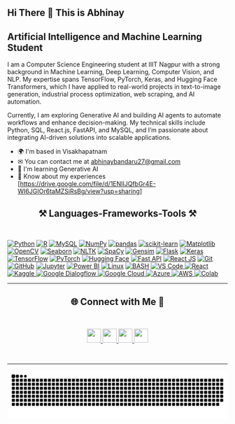 ## Hi There 👋 This is Abhinay

Artificial Intelligence and Machine Learning Student
----------------------------------------------------

I am a Computer Science Engineering student at IIIT Nagpur with a strong background in Machine Learning, Deep Learning, Computer Vision, and NLP. My expertise spans TensorFlow, PyTorch, Keras, and Hugging Face Transformers, which I have applied to real-world projects in text-to-image generation, industrial process optimization, web scraping, and AI automation.

Currently, I am exploring Generative AI and building AI agents to automate workflows and enhance decision-making. My technical skills include Python, SQL, React.js, FastAPI, and MySQL, and I’m passionate about integrating AI-driven solutions into scalable applications.

* 🌍  I'm based in Visakhapatnam
* ✉  You can contact me at [abhinaybandaru27@gmail.com](mailto:abhinaybandaru27@gmail.com)
* 🧠  I'm learning Generative AI
* 📄 Know about my experiences [https://drive.google.com/file/d/1ENIlJQfbGr4E-WI6JGIOr6taMZSiRsBg/view?usp=sharing]

<h2 align="center">⚒ Languages-Frameworks-Tools ⚒</h2>
<br/>

<p align="left">
  <a href="https://www.python.org/" target="_blank" rel="noreferrer"><img src="https://raw.githubusercontent.com/danielcranney/readme-generator/main/public/icons/skills/python-colored.svg" width="36" height="36" alt="Python" /></a>
  <a href="https://www.r-project.org/" target="_blank" rel="noreferrer"><img src="https://img.icons8.com/?size=100&id=ddMdoLrkgZkC&format=png&color=000000"  width="36" height="36" alt="R" /></a>
  <a href="https://www.mysql.com/" target="_blank" rel="noreferrer"><img src="https://raw.githubusercontent.com/danielcranney/readme-generator/main/public/icons/skills/mysql-colored.svg" width="36" height="36" alt="MySQL" /></a>
  <a href="https://numpy.org/" target="_blank" rel="noreferrer"><img src="https://img.icons8.com/?size=100&id=aR9CXyMagKIS&format=png&color=000000" width="36" height="36" alt="NumPy" /></a>
  <a href="https://pandas.pydata.org/" target="_blank" rel="noreferrer"><img src="https://img.icons8.com/?size=100&id=xSkewUSqtErH&format=png&color=000000" width="36" height="36" alt="pandas" /></a>
  <a href="https://scikit-learn.org/" target="_blank" rel="noreferrer"><img src="https://cdn.jsdelivr.net/gh/devicons/devicon@latest/icons/scikitlearn/scikitlearn-original.svg" width="38" height="38" alt="scikit-learn" /></a>
  <a href="https://matplotlib.org/" target="_blank" rel="noreferrer"><img src="https://cdn.jsdelivr.net/gh/devicons/devicon@latest/icons/matplotlib/matplotlib-original-wordmark.svg" width="41" height="41" alt="Matplotlib" /></a>
  <a href="https://opencv.org/" target="_blank" rel="noreferrer"><img src="https://cdn.jsdelivr.net/gh/devicons/devicon@latest/icons/opencv/opencv-original.svg" width="38" height="38" alt="OpenCV" /></a>
  <a href="https://seaborn.pydata.org/" target="_blank" rel="noreferrer"><img src="https://cdn.worldvectorlogo.com/logos/seaborn-1.svg" width="38" height="38" alt="Seaborn" /></a>
  <a href="https://nltk.org/" target="_blank" rel="noreferrer"><img src="https://aitoolexplainer.com/wp-content/uploads/2023/03/NLTK.png.png" width="40" height="38" alt="NLTK" /></a>
  <a href="https://spacy.io/" target="_blank" rel="noreferrer"><img src="https://upload.wikimedia.org/wikipedia/commons/thumb/8/88/SpaCy_logo.svg/2560px-SpaCy_logo.svg.png" width="40" height="38" alt="SpaCy" /></a>
  <a href="https://gensim.models" target="_blank" rel="noreferrer"><img src="https://numfocus.org/wp-content/uploads/2018/01/gensim-circle.png" width="38" height="38" alt="Gensim" /></a>
  <a href="https://flask.palletsprojects.com/en/2.0.x/" target="_blank" rel="noreferrer"><img src="https://img.icons8.com/?size=100&id=ewGOClUtmFX4&format=png&color=000000" width="41" height="41" alt="Flask" /></a>
  <a href="https://keras.io/" target="_blank" rel="noreferrer"><img src="https://cdn.jsdelivr.net/gh/devicons/devicon@latest/icons/keras/keras-original.svg" width="36" height="36" alt="Keras" /></a>
  <a href="https://www.tensorflow.org/" target="_blank" rel="noreferrer"><img src="https://raw.githubusercontent.com/danielcranney/readme-generator/main/public/icons/skills/tensorflow-colored.svg" width="36" height="36" alt="TensorFlow" /></a>
  <a href="https://pytorch.org/" target="_blank" rel="noreferrer"><img src="https://raw.githubusercontent.com/danielcranney/readme-generator/main/public/icons/skills/pytorch-colored.svg" width="36" height="36" alt="PyTorch" /></a>
  <a href="https://huggingface.co/" target="_blank" rel="noreferrer"><img src="https://img.icons8.com/?size=100&id=sop9ROXku5bb&format=png&color=000000" width="36" height="36" alt="Hugging Face" /></a>
  <a href="https://fastapi.tiangolo.com/" target="_blank" rel="noreferrer"><img src="https://raw.githubusercontent.com/danielcranney/readme-generator/main/public/icons/skills/fastapi-colored.svg" width="36" height="36" alt="Fast API" /></a>
  <a href="https://reactjs.org/" target="_blank" rel="noreferrer"><img src="https://raw.githubusercontent.com/danielcranney/readme-generator/main/public/icons/skills/react-colored.svg" width="36" height="36" alt="React JS" /></a>
  <a href="https://git-scm.com/" target="_blank" rel="noreferrer"><img src="https://raw.githubusercontent.com/danielcranney/readme-generator/main/public/icons/skills/git-colored.svg" width="36" height="36" alt="Git" /></a>
  <a href="https://github.com/" target="_blank" rel="noreferrer"><img src="https://img.icons8.com/?size=100&id=52539&format=png&color=000000" width="39" height="39" alt="GitHub" /></a>
  <a href="https://jupyter.org/" target="_blank" rel="noreferrer"><img src="https://cdn.jsdelivr.net/gh/devicons/devicon@latest/icons/jupyter/jupyter-original-wordmark.svg" width="36" height="36" alt="Jupyter" /></a>
  <a href="https://powerbi.microsoft.com/" target="_blank" rel="noreferrer"><img src="https://img.icons8.com/?size=100&id=Ny0t2MYrJ70p&format=png&color=000000" width="38" height="38" alt="Power BI" /></a>
  <a href="https://www.linux.org/" target="_blank" rel="noreferrer"><img src="https://raw.githubusercontent.com/danielcranney/readme-generator/main/public/icons/skills/linux-colored.svg" width="36" height="36" alt="Linux" /></a>
  <a href="https://www.gnu.org/software/bash/" target="_blank" rel="noreferrer"><img src="https://img.icons8.com/?size=100&id=50ZQHdJTmPqw&format=png&color=000000" width="40" height="40" alt="BASH" /></a>
    <!-- VS Code -->
<a href="https://code.visualstudio.com/" target="_blank" rel="noreferrer">
  <img src="https://cdn.jsdelivr.net/gh/devicons/devicon@latest/icons/vscode/vscode-original.svg" width="38" height="38" alt="VS Code" />
</a>

<!-- React JS -->
<a href="https://react.dev/" target="_blank" rel="noreferrer">
  <img src="https://cdn.jsdelivr.net/gh/devicons/devicon@latest/icons/react/react-original.svg" width="38" height="38" alt="React" />
</a>

<!-- Kaggle -->
<a href="https://www.kaggle.com/" target="_blank" rel="noreferrer">
  <img src="https://cdn.jsdelivr.net/gh/devicons/devicon@latest/icons/kaggle/kaggle-original.svg" width="38" height="38" alt="Kaggle" />
</a>

<!-- Google Dialogflow -->
<a href="https://dialogflow.cloud.google.com/" target="_blank" rel="noreferrer">
  <img src="https://encrypted-tbn0.gstatic.com/images?q=tbn:ANd9GcQPW93u4inH4uezzIkrf_IwOEAxBV4vw6wm_A&s" width="36" height="36" alt="Google Dialogflow" />
</a>
<!-- Google Cloud -->
<a href="https://cloud.google.com/" target="_blank" rel="noreferrer">
  <img src="https://cdn.jsdelivr.net/gh/devicons/devicon@latest/icons/googlecloud/googlecloud-original.svg" width="38" height="38" alt="Google Cloud" />
</a>

<!-- Azure -->
<a href="https://azure.microsoft.com/" target="_blank" rel="noreferrer">
  <img src="https://cdn.jsdelivr.net/gh/devicons/devicon@latest/icons/azure/azure-original.svg" width="38" height="38" alt="Azure" />
</a>

<!-- AWS -->
<a href="https://aws.amazon.com/" target="_blank" rel="noreferrer">
  <img src="https://cdn.jsdelivr.net/gh/devicons/devicon@latest/icons/amazonwebservices/amazonwebservices-original-wordmark.svg" width="38" height="38" alt="AWS" />
</a>

<!-- Colab -->
<a href="https://colab.research.google.com/" target="_blank" rel="noreferrer">
  <img src="https://i.namu.wiki/i/zKS7LsOc2A4ZZR64XnAm8S88HbszoXQPH_T7CY3KFwfwJtemXQwc4Nu3tx5GavmyG-wmgcKs_PfqYbY8xg3iow.webp" width="41" height="39" alt="Colab" />
</a>

</p>

<hr/>

<h2 align="center"> 🌐 Connect with Me 🍬 </h2>
<br/>

<p align="center"> 
  <!-- LinkedIn -->
  <a href="https://www.linkedin.com/in/abhinay-bandaru-955bb4264/" target="_blank" rel="noreferrer"> 
    <picture> 
      <source media="(prefers-color-scheme: dark)" srcset="https://raw.githubusercontent.com/danielcranney/readme-generator/main/public/icons/socials/linkedin-dark.svg" /> 
      <source media="(prefers-color-scheme: light)" srcset="https://raw.githubusercontent.com/danielcranney/readme-generator/main/public/icons/socials/linkedin.svg" /> 
      <img src="https://raw.githubusercontent.com/danielcranney/readme-generator/main/public/icons/socials/linkedin.svg" width="32" height="32" /> 
    </picture> 
  </a> 

 <!-- Email -->
  <a href="mailto:abhinaybandaru27@gmail.com" target="_blank" rel="noreferrer"> 
    <picture> 
      <source media="(prefers-color-scheme: dark)" srcset="https://raw.githubusercontent.com/danielcranney/readme-generator/main/public/icons/socials/gmail-dark.svg" /> 
      <source media="(prefers-color-scheme: light)" srcset="https://raw.githubusercontent.com/danielcranney/readme-generator/main/public/icons/socials/gmail.svg" /> 
      <img src="https://raw.githubusercontent.com/danielcranney/readme-generator/main/public/icons/socials/gmail.svg" width="32" height="32" /> 
    </picture> 
  </a> 

  <!-- Portfolio -->
  <a href="https://abhinay-portfolio.lovable.app/" target="_blank" rel="noreferrer"> 
    <picture> 
      <source media="(prefers-color-scheme: dark)" srcset="https://raw.githubusercontent.com/danielcranney/readme-generator/main/public/icons/socials/globe-dark.svg" /> 
      <source media="(prefers-color-scheme: light)" srcset="https://raw.githubusercontent.com/danielcranney/readme-generator/main/public/icons/socials/globe.svg" /> 
      <img src="https://raw.githubusercontent.com/danielcranney/readme-generator/main/public/icons/socials/globe.svg" width="32" height="32" /> 
    </picture> 
  </a> 

  <!-- Medium -->
  <a href="https://medium.com/@abhinaybandaru27" target="_blank" rel="noreferrer"> 
    <picture> 
      <source media="(prefers-color-scheme: dark)" srcset="https://raw.githubusercontent.com/danielcranney/readme-generator/main/public/icons/socials/medium-dark.svg" /> 
      <source media="(prefers-color-scheme: light)" srcset="https://raw.githubusercontent.com/danielcranney/readme-generator/main/public/icons/socials/medium.svg" /> 
      <img src="https://raw.githubusercontent.com/danielcranney/readme-generator/main/public/icons/socials/medium.svg" width="32" height="32" /> 
    </picture> 
  </a> 

 
</p>

<br/>
<hr/>


<div align = "center">
    
![snake gif](https://github.com/Abhinayy27/Abhinayy27/blob/output/github-snake-dark.svg)

</div>

